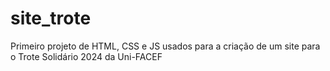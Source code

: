 # site_trote
Primeiro projeto de HTML, CSS e JS usados para a criação de um site para o Trote Solidário 2024 da Uni-FACEF
